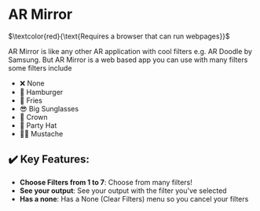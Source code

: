 # AR Mirror
$`\textcolor{red}{\text{Requires a browser that can run webpages}}`$

AR Mirror is like any other AR application with cool filters e.g. AR Doodle by Samsung. But AR Mirror is a web based app you can use with many filters some filters include
* ❌ None
* 🍔 Hamburger
* 🍟 Fries
* 😎 Big Sunglasses
* 👑 Crown
* 🎉 Party Hat
* 🧔‍♂️ Mustache

## ✔️ Key Features:
- **Choose Filters from 1 to 7**: Choose from many filters!
- **See your output**: See your output with the filter you've selected
- **Has a none**: Has a None (Clear Filters) menu so you cancel your filters


